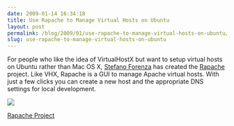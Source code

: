```yaml
---
date: 2009-01-14 16:34:18
title: Use Rapache to Manage Virtual Hosts on Ubuntu
layout: post
permalink: /blog/2009/01/use-rapache-to-manage-virtual-hosts-on-ubuntu/index.html
slug: use-rapache-to-manage-virtual-hosts-on-ubuntu
---
```

For people who like the idea of VirtualHostX but want to setup virtual hosts on Ubuntu rather than Mac OS X, [Stefano Forenza](http://www.stefanoforenza.com/) has created the [Rapache](http://www.stefanoforenza.com/me-and-rapache/) project. Like VHX, Rapache is a GUI to manage Apache virtual hosts. With just a few clicks you can create a new host and the appropriate DNS settings for local development.

<img src="http://cdn.clickontyler.com/blog/rapache.20090206232631.png" />

[Rapache Project](https://launchpad.net/rapache)